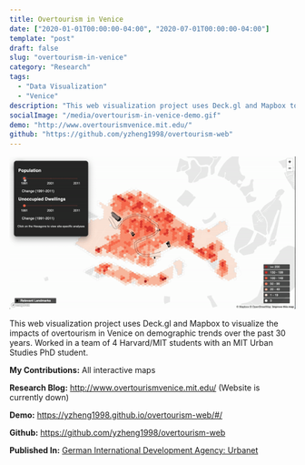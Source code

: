 ```yaml
---
title: Overtourism in Venice
date: ["2020-01-01T00:00:00-04:00", "2020-07-01T00:00:00-04:00"]
template: "post"
draft: false
slug: "overtourism-in-venice"
category: "Research"
tags:
  - "Data Visualization"
  - "Venice"
description: "This web visualization project uses Deck.gl and Mapbox to visualize the impacts of overtourism in Venice on demographic trends over the past 30 years. Worked in a team of 4 Harvard/MIT students with an MIT Urban Studies PhD student."
socialImage: "/media/overtourism-in-venice-demo.gif"
demo: "http://www.overtourismvenice.mit.edu/"
github: "https://github.com/yzheng1998/overtourism-web"
---
```


[![Overtourism In Venice Demo](/media/overtourism-in-venice-demo.gif)](http://www.overtourismvenice.mit.edu/)

This web visualization project uses Deck.gl and Mapbox to visualize the impacts of overtourism in Venice on demographic trends over the past 30 years. Worked in a team of 4 Harvard/MIT students with an MIT Urban Studies PhD student.

**My Contributions:** All interactive maps

**Research Blog:** http://www.overtourismvenice.mit.edu/ (Website is currently down)

**Demo:** https://yzheng1998.github.io/overtourism-web/#/

**Github:** https://github.com/yzheng1998/overtourism-web

**Published In:** [German International Development Agency: Urbanet](https://www.urbanet.info/an-epidemic-might-cure-venice/)
